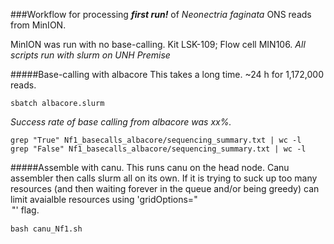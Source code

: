 ###Workflow for processing ***first run!*** of *Neonectria faginata* ONS reads from MinION.

MinION was run with no base-calling. Kit LSK-109; Flow cell MIN106. 
*All scripts run with slurm on UNH Premise*

#####Base-calling with albacore
This takes a long time. ~24 h for 1,172,000 reads. 

	sbatch albacore.slurm

*Success rate of base calling from albacore was xx%.*

	grep "True" Nf1_basecalls_albacore/sequencing_summary.txt | wc -l
	grep "False" Nf1_basecalls_albacore/sequencing_summary.txt | wc -l

#####Assemble with canu.
This runs canu on the head node. Canu assembler then calls slurm all on its own. If it is trying to suck up too many resources (and then waiting forever in the queue and/or being greedy) can limit avaialble resources using 'gridOptions="<option>"' flag.

	bash canu_Nf1.sh
